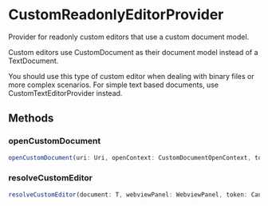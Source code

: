 # CustomReadonlyEditorProvider<T>

Provider for readonly custom editors that use a custom document model.

Custom editors use CustomDocument as their document model instead of a TextDocument.

You should use this type of custom editor when dealing with binary files or more complex scenarios. For simple text based documents, use CustomTextEditorProvider instead.

## Methods

### openCustomDocument

```typescript
openCustomDocument(uri: Uri, openContext: CustomDocumentOpenContext, token: CancellationToken): T | Thenable<T>
```

### resolveCustomEditor

```typescript
resolveCustomEditor(document: T, webviewPanel: WebviewPanel, token: CancellationToken): void | Thenable<void>
```

